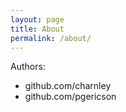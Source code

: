 ```yaml
---
layout: page
title: About
permalink: /about/
---
```


Authors:

- github.com/charnley
- github.com/pgericson


